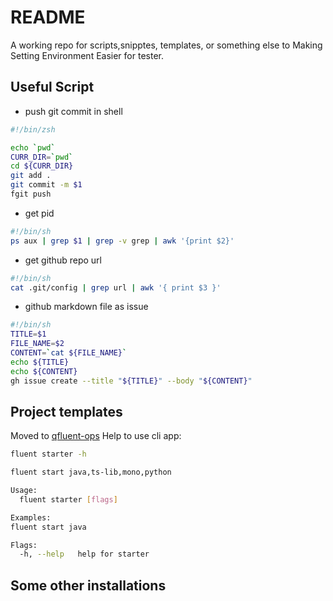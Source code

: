 # README

A working repo for scripts,snipptes, templates, or something else to Making Setting Environment Easier for tester.


## Useful Script

- push git commit in shell
```sh
#!/bin/zsh

echo `pwd`
CURR_DIR=`pwd`
cd ${CURR_DIR}
git add .
git commit -m $1
fgit push
```

- get pid

```sh
#!/bin/sh
ps aux | grep $1 | grep -v grep | awk '{print $2}'
```

- get github repo url
```sh
#!/bin/sh
cat .git/config | grep url | awk '{ print $3 }'
```
- github markdown file as issue

```sh
#!/bin/sh
TITLE=$1
FILE_NAME=$2
CONTENT=`cat ${FILE_NAME}`
echo ${TITLE}
echo ${CONTENT}
gh issue create --title "${TITLE}" --body "${CONTENT}"
```

## Project templates

Moved to [qfluent-ops](https://github.com/fluent-qa/qfluent-ops.git)
Help to use cli app:

```sh
fluent starter -h
```

```sh
fluent start java,ts-lib,mono,python

Usage:
  fluent starter [flags]

Examples:
fluent start java

Flags:
  -h, --help   help for starter
```

## Some other installations
